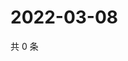 # 2022-03-08

共 0 条

<!-- BEGIN WEIBO -->
<!-- 最后更新时间 Tue Mar 08 2022 23:09:56 GMT+0800 (China Standard Time) -->

<!-- END WEIBO -->
